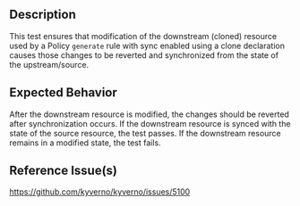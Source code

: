 ## Description

This test ensures that modification of the downstream (cloned) resource used by a Policy `generate` rule with sync enabled using a clone declaration causes those changes to be reverted and synchronized from the state of the upstream/source.

## Expected Behavior

After the downstream resource is modified, the changes should be reverted after synchronization occurs. If the downstream resource is synced with the state of the source resource, the test passes. If the downstream resource remains in a modified state, the test fails.

## Reference Issue(s)

https://github.com/kyverno/kyverno/issues/5100